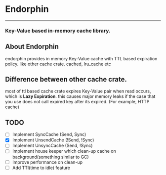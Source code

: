 # Endorphin
-----------
### Key-Value based in-memory cache library.

## About Endorphin
endorphin provides in memory Key-Value cache with TTL based expiration policy. like other cache crate. cached, lru_cache etc 

## Difference between other cache crate.
most of ttl based cache crate expires Key-Value pair when read occurs, which is **Lazy Expiration**. this causes major memory
leaks if the case that you use does not call expired key after its expired. (For example, HTTP cache)

## TODO
- [ ] Implement SyncCache (Send, Sync)
- [X] Implement UnsendCache (!Send, !Sync)
- [ ] Implement UnsyncCache (Send, !Sync)
- [ ] Implement house keeper which clean-up cache on background(something similar to GC)
- [ ] Improve performance on clean-up
- [ ] Add TTI(time to idle) feature